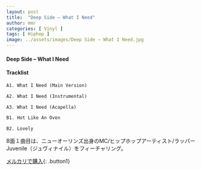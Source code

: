 ```yaml
---
layout: post
title:  "Deep Side – What I Need"
author: mmr
categories: [ Vinyl ]
tags: [ Hiphop ]
image: ../assets/images/Deep Side – What I Need.jpg
---
```


#### Deep Side – What I Need

#### Tracklist
```md
A1. What I Need (Main Version)

A2. What I Need (Instrumental)

A3. What I Need (Acapella)

B1. Hot Like An Oven

B2. Lovely
```

B面１曲目は、ニューオーリンズ出身のMC/ヒップホップアーティスト/ラッパーJuvenile（ジュヴィナイル）をフィーチャリング。

[メルカリで購入](https://jp.mercari.com/item/m16482484195){: .button1}

